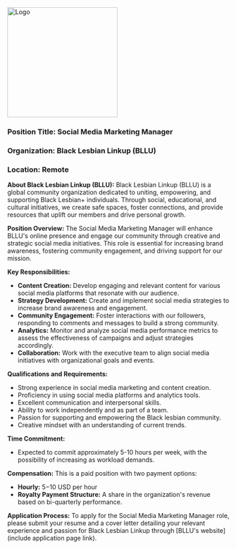 <img src="https://drive.google.com/uc?id=1GU0CGcnM2uM_Q1whZEREbJ9V7CfbGvSm" alt="Logo" width="250">

### Position Title: Social Media Marketing Manager
### Organization: Black Lesbian Linkup (BLLU)
### Location: Remote

**About Black Lesbian Linkup (BLLU):**
Black Lesbian Linkup (BLLU) is a global community organization dedicated to uniting, empowering, and supporting Black Lesbian+ individuals. Through social, educational, and cultural initiatives, we create safe spaces, foster connections, and provide resources that uplift our members and drive personal growth.

**Position Overview:**
The Social Media Marketing Manager will enhance BLLU's online presence and engage our community through creative and strategic social media initiatives. This role is essential for increasing brand awareness, fostering community engagement, and driving support for our mission.

**Key Responsibilities:**

* **Content Creation:** Develop engaging and relevant content for various social media platforms that resonate with our audience.
* **Strategy Development:** Create and implement social media strategies to increase brand awareness and engagement.
* **Community Engagement:** Foster interactions with our followers, responding to comments and messages to build a strong community.
* **Analytics:** Monitor and analyze social media performance metrics to assess the effectiveness of campaigns and adjust strategies accordingly.
* **Collaboration:** Work with the executive team to align social media initiatives with organizational goals and events.

**Qualifications and Requirements:**

* Strong experience in social media marketing and content creation.
* Proficiency in using social media platforms and analytics tools.
* Excellent communication and interpersonal skills.
* Ability to work independently and as part of a team.
* Passion for supporting and empowering the Black lesbian community.
* Creative mindset with an understanding of current trends.

**Time Commitment:**

* Expected to commit approximately 5-10 hours per week, with the possibility of increasing as workload demands.

**Compensation:**
This is a paid position with two payment options:

* **Hourly:** $5-$10 USD per hour
* **Royalty Payment Structure:** A share in the organization's revenue based on bi-quarterly performance.

**Application Process:**
To apply for the Social Media Marketing Manager role, please submit your resume and a cover letter detailing your relevant experience and passion for Black Lesbian Linkup through [BLLU's website] (include application page link).
